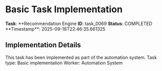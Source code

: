 # Basic Task Implementation

**Task**: **Recommendation Engine
**ID**: task_0069
**Status**: COMPLETED
**Timestamp\*\*: 2025-09-18T22:46:35.661325

## Implementation Details

This task has been implemented as part of the automation system.
Task type: Basic implementation
Worker: Automation System
